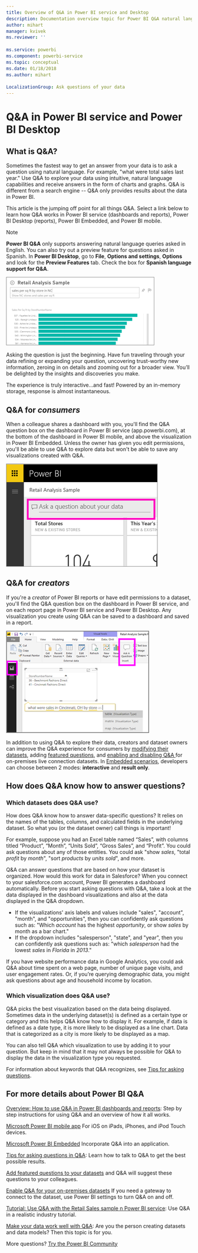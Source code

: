 ```yaml
---
title: Overview of Q&A in Power BI service and Desktop
description: Documentation overview topic for Power BI Q&A natural language queries.
author: mihart
manager: kvivek
ms.reviewer: ''

ms.service: powerbi
ms.component: powerbi-service
ms.topic: conceptual
ms.date: 01/18/2018
ms.author: mihart

LocalizationGroup: Ask questions of your data
---
```

# Q&A in Power BI service and Power BI Desktop
## What is Q&A?
Sometimes the fastest way to get an answer from your data is to ask a question using natural language. For example, "what were total sales last year."  Use Q&A to explore your data using intuitive, natural language capabilities and receive answers in the form of charts and graphs. Q&A is different from a search engine -- Q&A only provides results about the data in Power BI.

This article is the jumping off point for all things Q&A. Select a link below to learn how Q&A works in Power BI service (dashboards and reports), Power BI Desktop (reports), Power BI Embedded, and Power BI mobile.  

> [!NOTE]
> **Power BI Q&A** only supports answering natural language queries asked in English. You can also try out a preview feature for questions asked in Spanish. In **Power BI Desktop**, go to **File**, **Options and settings**, **Options** and look for the **Preview Features** tab. Check the box for **Spanish language support for Q&A**.  
>
>

![](media/end-user-q-and-a/pbi_qa_boxsalessqft.png)

Asking the question is just the beginning.  Have fun traveling through your data refining or expanding your question, uncovering trust-worthy new information, zeroing in on details and zooming out for a broader view. You’ll be delighted by the insights and discoveries you make.

The experience is truly interactive…and fast! Powered by an in-memory storage, response is almost instantaneous.

##  Q&A for *consumers*
When a colleague shares a dashboard with you, you'll find the Q&A question box on the dashboard in Power BI service (app.powerbi.com), at the bottom of the dashboard in Power BI mobile, and above the visualization in Power BI Embedded. Unless the owner has given you edit permissions, you'll be able to use Q&A to explore data but won't be able to save any visualizations created with Q&A.

![](media/end-user-q-and-a/powerbi-qna.png)

## Q&A for *creators*
If you're a *creator* of Power BI reports or have edit permissions to a dataset, you'll find the Q&A question box on the dashboard in Power BI service, and on each report page in Power BI service and Power BI Desktop. Any visualization you create using Q&A can be saved to a dashboard and saved in a report.

![](media/end-user-q-and-a/power-bi-desktop.png)

In addition to using Q&A to explore their data, creators and dataset owners can improve the Q&A experience for consumers by [modifying their datasets](../service-prepare-data-for-q-and-a.md), adding [featured questions](../service-q-and-a-create-featured-questions.md), and [enabling and disabling Q&A ](end-user-q-and-a-direct-query.md) for on-premises live connection datasets. In [Embedded scenarios](../developer/qanda.md), developers can choose between 2 modes: **interactive** and **result only**.

## How does Q&A know how to answer questions?
### Which datasets does Q&A use?
How does Q&A know how to answer data-specific questions? It relies on the names of the tables, columns, and calculated fields in the underlying dataset. So what you (or the dataset owner) call things is important!

For example, suppose you had an Excel table named “Sales”, with columns titled “Product”, “Month”, “Units Sold”, “Gross Sales”, and “Profit”. You could ask questions about any of those entities.  You could ask "show *sales*, "total *profit* by *month*", "sort *products* by *units sold*", and more.

Q&A can answer questions that are based on how your dataset is organized. How would this work for data in Salesforce? When you connect to your salesforce.com account, Power BI generates a dashboard automatically.  Before you start asking questions with Q&A, take a look at the data displayed in the dashboard visualizations and also at the data displayed in the Q&A dropdown.

* If the visualizations' axis labels and values include "sales",  "account", "month", and "opportunities", then you can confidently ask questions such as: "Which *account* has the highest *opportunity*, or show *sales* by month as a bar chart."
* If the dropdown includes "salesperson", "state", and "year", then you can confidently ask questions such as: "which *salesperson* had the lowest *sales* in *Florida* in *2013*."

If you have website performance data in Google Analytics, you could ask Q&A about time spent on a web page, number of unique page visits, and user engagement rates. Or, if you’re querying demographic data, you might ask questions about age and household income by location.

### Which visualization does Q&A use?
Q&A picks the best visualization based on the data being displayed. Sometimes data in the underlying dataset(s) is defined as a certain type or category and this helps Q&A know how to display it. For example, if data is defined as a date type, it is more likely to be displayed as a line chart. Data that is categorized as a city is more likely to be displayed as a map.

You can also tell Q&A which visualization to use by adding it to your question. But keep in mind that it may not always be possible for Q&A to display the data in the visualization type you requested.

For information about keywords that Q&A recognizes, see [Tips for asking questions](end-user-q-and-a-tips.md).


## For more details about Power BI Q&A
[Overview: How to use Q&A in Power BI dashboards and reports](../power-bi-tutorial-q-and-a.md):
Step by step instructions for using Q&A and an overview of how it all works.

[Microsoft Power BI mobile app](mobile/mobile-apps-ios-qna.md)
For iOS on iPads, iPhones, and iPod Touch devices.

[Microsoft Power BI Embedded](../developer/qanda.md)
Incorporate Q&A into an application.

[Tips for asking questions in Q&A](end-user-q-and-a-tips.md):
Learn how to talk to Q&A to get the best possible results.

[Add featured questions to your datasets](../service-q-and-a-create-featured-questions.md)
and Q&A will suggest these questions to your colleagues.

[Enable Q&A for your on-premises datasets](end-user-q-and-a-direct-query.md)
If you need a gateway to connect to the dataset, use Power BI settings to turn Q&A on and off.

[Tutorial: Use Q&A with the Retail Sales sample n Power BI service](../power-bi-visualization-introduction-to-q-and-a.md):
Use Q&A in a realistic industry tutorial.

[Make your data work well with Q&A](../service-prepare-data-for-q-and-a.md):
Are you the person creating datasets and data models?  Then this topic is for you.

More questions? [Try the Power BI Community](http://community.powerbi.com/)
